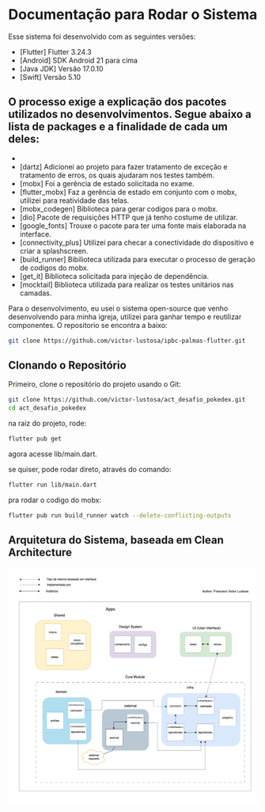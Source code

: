 # Documentação para Rodar o Sistema

Esse sistema foi desenvolvido com as seguintes versões:

- [Flutter] Flutter 3.24.3
- [Android] SDK Android 21 para cima
- [Java JDK] Versão 17.0.10
- [Swift] Versão 5.10

## O processo exige a explicação dos pacotes utilizados no desenvolvimentos. Segue abaixo a lista de packages e a finalidade de cada um deles:
- 
- [dartz] Adicionei ao projeto para fazer tratamento de exceção e tratamento de erros, os quais ajudaram nos testes também.
- [mobx] Foi a gerência de estado solicitada no exame.
- [flutter_mobx] Faz a gerência de estado em conjunto com o mobx, utilizei para reatividade das telas.
- [mobx_codegen] Biblioteca para gerar codigos para o mobx.
- [dio] Pacote de requisições HTTP que já tenho costume de utilizar.
- [google_fonts] Trouxe o pacote para ter uma fonte mais elaborada na interface.
- [connectivity_plus] Utilizei para checar a conectividade do dispositivo e criar a splashscreen.
- [build_runner] Bibilioteca utilizada para executar o processo de geração de codigos do mobx.
- [get_it] Biblioteca solicitada para injeção de dependência.
- [mocktail] Biblioteca utilizada para realizar os testes unitários nas camadas.

Para o desenvolvimento, eu usei o sistema open-source que venho desenvolvendo para minha igreja, utilizei para ganhar tempo e reutilizar componentes.
O repositorio se encontra a baixo:

```bash
git clone https://github.com/victor-lustosa/ipbc-palmas-flutter.git
```

## Clonando o Repositório

Primeiro, clone o repositório do projeto usando o Git:

```bash
git clone https://github.com/victor-lustosa/act_desafio_pokedex.git
cd act_desafio_pokedex
```

na raiz do projeto, rode:

```bash
flutter pub get
```
agora acesse lib/main.dart.

se quiser, pode rodar direto, através do comando:

```bash
flutter run lib/main.dart
```
pra rodar o codigo do mobx:

```bash
flutter pub run build_runner watch --delete-conflicting-outputs
```
## Arquitetura do Sistema, baseada em Clean Architecture

![alt text](https://github.com/victor-lustosa/act_desafio_pokedex/blob/main/docs/arquitetura.png)

